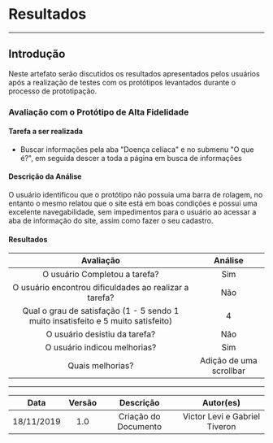 # Resultados
--------------------------
## Introdução

Neste artefato serão discutidos os resultados apresentados pelos usuários após a realização de testes com os protótipos levantados durante o processo de prototipação.

### Avaliação com o Protótipo de Alta Fidelidade

#### Tarefa a ser realizada

* Buscar informações pela aba "Doença celíaca" e no submenu "O que é?", em seguida descer a toda a página em busca de informações

#### Descrição da Análise

O usuário identificou que o protótipo não possuia uma barra de rolagem, no entanto o mesmo relatou que o site está em boas condições e possui uma excelente navegabilidade, sem impedimentos para o usuário ao acessar a aba de informação do site, assim como fazer o seu cadastro.
#### Resultados

|Avaliação|Análise|
|:-------:|:-----:|
|O usuário Completou a tarefa?|Sim|
|O usuário encontrou dificuldades ao realizar a tarefa?|Não|
|Qual o grau de satisfação (1 - 5 sendo 1 muito insatisfeito e 5 muito satisfeito)|4|
|O usuário desistiu da tarefa?|Não|
|O usuário indicou melhorias?|Sim|
|Quais melhorias?|Adição de uma scrollbar|


------------------------------------
|Data|Versão|Descrição|Autor(es)|
|:--:|:----:|:-------:|:-------:|
|18/11/2019|1.0|Criação do Documento|Victor Levi e Gabriel Tiveron|
